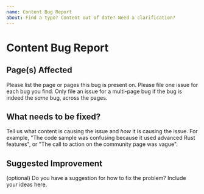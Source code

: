 ```yaml
---
name: Content Bug Report
about: Find a typo? Content out of date? Need a clarification?
---
```


# Content Bug Report

## Page(s) Affected
Please list the page or pages this bug is present on. Please file one issue
for each bug you find. Only file an issue for a multi-page bug if the bug is
indeed the *same* bug, across the pages.

## What needs to be fixed?
Tell us what content is causing the issue and *how* it is causing the issue.
For example, "The code sample was confusing because it used advanced Rust features",
or "The call to action on the community page was vague".

## Suggested Improvement
(optional) Do you have a suggestion for how to fix the problem? Include your ideas
here.
